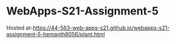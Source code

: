 # WebApps-S21-Assignment-5
Hosted at-https://44-563-web-apps-s21.github.io/webapps-s21-assignment-5-hemanth8056/plant.html
